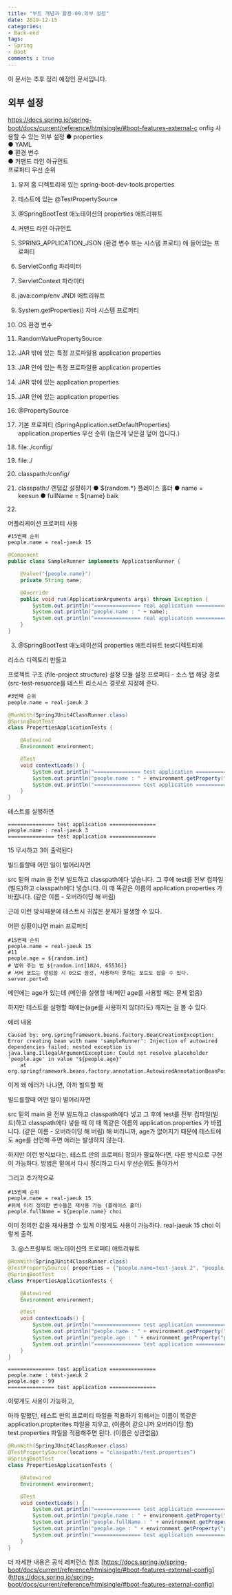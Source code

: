 ```yaml
---
title: "부트 개념과 활용-09.외부 설정"
date: 2019-12-15
categories:
- Back-end
tags:
- Spring 
- Boot
comments : true
---
```


이 문서는 추후 정리 예정인 문서입니다.

## 외부 설정

https://docs.spring.io/spring-boot/docs/current/reference/htmlsingle/#boot-features-external-c
onfig
사용할 수 있는 외부 설정 
● properties        
● YAML      
● 환경 변수     
● 커맨드 라인 아규먼트     
프로퍼티 우선 순위
1. 유저 홈 디렉토리에 있는 spring-boot-dev-tools.properties
2. 테스트에 있는 @TestPropertySource
3. @SpringBootTest 애노테이션의 properties 애트리뷰트
4. 커맨드 라인 아규먼트
5. SPRING_APPLICATION_JSON (환경 변수 또는 시스템 프로티) 에 들어있는
프로퍼티
6. ServletConfig 파라미터
7. ServletContext 파라미터
8. java:comp/env JNDI 애트리뷰트
9. System.getProperties() 자바 시스템 프로퍼티
10. OS 환경 변수
11. RandomValuePropertySource
12. JAR 밖에 있는 특정 프로파일용 application properties
13. JAR 안에 있는 특정 프로파일용 application properties
14. JAR 밖에 있는 application properties
15. JAR 안에 있는 application properties
16. @PropertySource
17. 기본 프로퍼티 (SpringApplication.setDefaultProperties)
application.properties 우선 순위 (높은게 낮은걸 덮어 씁니다.)
1. file:./config/
2. file:./
3. classpath:/config/
4. classpath:/
랜덤값 설정하기
● ${random.*}
플레이스 홀더
● name = keesun
● fullName = ${name} baik





15.
어플리케이션 프로퍼티 사용
~~~xml
#15번째 순위
people.name = real-jaeuk 15
~~~
~~~java
@Component
public class SampleRunner implements ApplicationRunner {

    @Value("{people.name}")
    private String name;

    @Override
    public void run(ApplicationArguments args) throws Exception {
        System.out.println("=============== real application ===============");
        System.out.println("people.name : " + name);
        System.out.println("=============== real application ===============");
    }
}
~~~

3. @SpringBootTest 애노테이션의 properties 애트리뷰트
test디렉토티에

리소스 디렉토리 만들고

프로젝트 구조 (file-project structure) 설정
모듈 설정
프로퍼티 - 소스 탭
해당 경로 (src-test-resuorce를 테스트 리소시스 경로로 지정해 준다.

~~~xml
#3번째 순위
people.name = real-jaeuk 3
~~~
~~~java
@RunWith(SpringJUnit4ClassRunner.class)
@SpringBootTest
class PropertiesApplicationTests {

    @Autowired
    Environment environment;

    @Test
    void contextLoads() {
        System.out.println("=============== test application ===============");
        System.out.println("people.name : " + environment.getProperty("people.name"));
        System.out.println("=============== test application ===============");
    }
}
~~~
테스트를 실행하면
~~~
=============== test application ===============
people.name : real-jaeuk 3
=============== test application ===============
~~~
15 무시하고 3이 출력된다

빌드를할때 어떤 일이 벌어리자면

src 밑의 main 을 전부 빌드하고 classpath에다 넣습니다.
그 후에 test를 전부 컴파일(빌드)하고 classpath에다 넣습니다.
이 때 똑같은 이름의 application.properties 가 바뀝니다. (같은 이름 - 오버라이딩 해 버림)

근데 이런 방식때문에 테스트시 귀찮은 문제가 발생할 수 있다.

어떤 상황이냐면 
main 프로퍼티
~~~
#15번째 순위
people.name = real-jaeuk 15 
#11
people.age = ${random.int}
# 범위 주는 법 ${random.int[1024, 65536]}
# 서버 포트는 랜덤쓸 시 0으로 쓸것, 사용하지 못하는 포트도 잡을 수 있다.
server.port=0
~~~
메인에는 age가 있는데 (메인을 실행할 때/메인 age를 사용할 때는 문제 없음)

하지만 테스트를 실행할 때에는(age를 사용하지 않더라도) 깨지는 걸 볼 수 있다.

에러 내용
~~~
Caused by: org.springframework.beans.factory.BeanCreationException: Error creating bean with name 'sampleRunner': Injection of autowired dependencies failed; nested exception is java.lang.IllegalArgumentException: Could not resolve placeholder 'people.age' in value "${people.age}"
	at org.springframework.beans.factory.annotation.AutowiredAnnotationBeanPostProcessor.postProcessProperties(AutowiredAnnotationBeanPostProcessor.java:405)
~~~

이게 왜 에러가 나냐면, 아까 빌드할 때 

빌드를할때 어떤 일이 벌어리자면

src 밑의 main 을 전부 빌드하고 classpath에다 넣고
그 후에 test를 전부 컴파일(빌드)하고 classpath에다 넣을 때
이 때 똑같은 이름의 application.properties 가 바뀝니다. (같은 이름 - 오버라이딩 해 버림)
해 버리니까, age가 없어지기 때문에 테스트에도 age를 선언해 주면 에러는 발생하지 않는다.



하지만 이런 방식보다는, 
테스트 만의 프로퍼티 정의가 필요하다면, 다른 방식으로 구현이 가능하다. 방법은 밑에서 다시 정리하고 다시 우선순위도 돌아가서 



그리고 추가적으로 
~~~
#15번째 순위
people.name = real-jaeuk 15 
#위에 미리 정의한 변수들은 재사용 가능 (플레이스 홀더)
people.fullName = ${people.name} choi
~~~
이미 정의한 값을 재사용할 수 있게 이렇게도 사용이 가능하다. 
real-jaeuk 15 choi 이렇게 출력.



3. @스프링부트 애노테이션의 프로퍼티 애트리뷰트
~~~java
@RunWith(SpringJUnit4ClassRunner.class)
@TestPropertySource( properties = {"people.name=test-jaeuk 2", "people.age=99"})
@SpringBootTest
class PropertiesApplicationTests {

    @Autowired
    Environment environment;

    @Test
    void contextLoads() {
        System.out.println("=============== test application ===============");
        System.out.println("people.name : " + environment.getProperty("people.name"));
        System.out.println("people.age : " + environment.getProperty("people.age"));
        System.out.println("=============== test application ===============");
    }
}
~~~
~~~
=============== test application ===============
people.name : test-jaeuk 2
people.age : 99
=============== test application ===============
~~~
이렇게도 사용이 가능하고,



아까 말했던, 테스트 만의 프로퍼티 파일을 적용하기 위해서는 
이름이 똑같은 application.propterites 파일을 지우고, (이름이 같으니까 오버라이딩 함)
test.properties 파일을 적용해주면 된다. (이름은 상관없음)


~~~java
@RunWith(SpringJUnit4ClassRunner.class)
@TestPropertySource(locations = "classpath:/test.properties")
@SpringBootTest
class PropertiesApplicationTests {

    @Autowired
    Environment environment;

    @Test
    void contextLoads() {
        System.out.println("=============== test application ===============");
        System.out.println("people.name : " + environment.getProperty("people.name"));
        System.out.println("people.fullName : " + environment.getProperty("people.fullName"));
        System.out.println("people.age : " + environment.getProperty("people.age"));
        System.out.println("=============== test application ===============");
    }
}
~~~


더 자세한 내용은 공식 레퍼런스 참조
[https://docs.spring.io/spring-boot/docs/current/reference/htmlsingle/#boot-features-external-config](https://docs.spring.io/spring-boot/docs/current/reference/htmlsingle/#boot-features-external-config)



